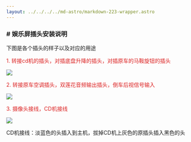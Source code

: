 ```yaml
---
layout: ../../../../md-astro/markdown-223-wrapper.astro
---
```


### # 娱乐屏插头安装说明

下图是各个插头的样子以及对应的用途

<p style="color:#dc2222">1. 转接cd机的插头，对插底盘升降的插头，对插原车的马鞍旋钮的插头</p>

![](https://img.picui.cn/free/2024/06/26/667b92af830f1.png)

<p style="color:#dc2222">2. 转接原车空调插头，双莲花音频输出插头，倒车后视信号输入</p>

![](https://img.picui.cn/free/2024/06/26/667b92af8313c.png)

<p style="color:#dc2222">3. 摄像头接线，CD机接线</p>

![](https://img.picui.cn/free/2024/06/26/667b92af831b4.png)

CD机接线：淡蓝色的头插入到主机，拔掉CD机上灰色的原插头插入黑色的头